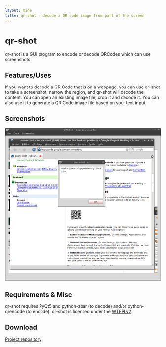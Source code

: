 ```yaml
---
layout: mine
title: qr-shot - decode a QR code image from part of the screen
---
```


# qr-shot

qr-shot is a GUI program to encode or decode QRCodes which can use screenshots

## Features/Uses ##

If you want to decode a QR Code that is on a webpage, you can use qr-shot to take a screenshot, narrow the region, and qr-shot will decode the content.
You can open an existing image file, crop it and decode it.
You can also use it to generate a QR Code image file based on your text input.

## Screenshots ##

![Screenshot](qr-shot.png)

## Requirements & Misc ##

qr-shot requires PyQt5 and python-zbar (to decode) and/or python-qrencode (to encode).
qr-shot is licensed under the [WTFPLv2](../wtfpl).

## Download ##

[Project repository](https://github.com/hydrargyrum/attic/tree/master/qr-shot)
